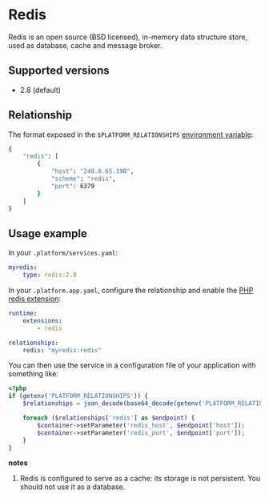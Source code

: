 # Redis

Redis is an open source (BSD licensed), in-memory data structure store, used as database, cache and message broker.

## Supported versions

* 2.8 (default)

## Relationship

The format exposed in the ``$PLATFORM_RELATIONSHIPS`` [environment variable](reference/environment-variables.md):

```bash
{
    "redis": [
        {
            "host": "248.0.65.198",
            "scheme": "redis",
            "port": 6379
        }
    ]
}
```

## Usage example

In your ``.platform/services.yaml``:

```yaml
myredis:
    type: redis:2.8
```

In your ``.platform.app.yaml``, configure the relationship and enable the [PHP redis extension](user_guide/reference/toolstacks/php/index.html#php-extensions.md):

```yaml
runtime:
    extensions:
        - redis

relationships:
    redis: "myredis:redis"
```

You can then use the service in a configuration file of your application with something like:

```php
<?php
if (getenv('PLATFORM_RELATIONSHIPS')) {
    $relationships = json_decode(base64_decode(getenv('PLATFORM_RELATIONSHIPS')), true);

    foreach ($relationships['redis'] as $endpoint) {
        $container->setParameter('redis_host', $endpoint['host']);
        $container->setParameter('redis_port', $endpoint['port']);
    }
}
```

**notes**
1. Redis is configured to serve as a cache: its storage is not persistent. You should not use it as a database.
